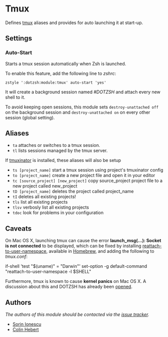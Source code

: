 Tmux
====

Defines [tmux][1] aliases and provides for auto launching it at start-up.

Settings
--------

### Auto-Start

Starts a tmux session automatically when Zsh is launched.

To enable this feature, add the following line to *zshrc*:

    zstyle ':dotzsh:module:tmux' auto-start 'yes'

It will create a background session named _#DOTZSH_ and attach every new shell to
it.

To avoid keeping open sessions, this module sets `destroy-unattached off` on
the background session and `destroy-unattached on` on every other session
(global setting).

Aliases
-------

  - `ta` attaches or switches to a tmux session.
  - `tl` lists sessions managed by the tmux server.

If [tmuxinator][6] is installed, these aliases will also be setup

  - `ts [project_name]` start a tmux session using project's tmuxinator config
  - `to [project_name]` create a new project file and open it in your editor
  - `tc [source_project] [new_project]` copy source_project project file to a new project called new_project
  - `tD [project_name]` deletes the project called project_name
  - `tI` deletes all existing projects!
  - `tls` list all existing projects
  - `tlsv` verbosly list all existing projects
  - `tdoc` look for problems in your configuration

Caveats
-------

On Mac OS X, launching tmux can cause the error **launch_msg(...): Socket is not
connected** to be displayed, which can be fixed by installing
[reattach-to-user-namespace][3], available in [Homebrew][4], and adding the
following to *tmux.conf*:

  if-shell 'test "$(uname)" = "Darwin"' set-option -g default-command "reattach-to-user-namespace -l $SHELL"

Furthermore, tmux is known to cause **kernel panics** on Mac OS X. A discussion
about this and DOTZSH has already been [opened][2].

Authors
-------

*The authors of this module should be contacted via the [issue tracker][5].*

  - [Sorin Ionescu](https://github.com/sorin-ionescu)
  - [Colin Hebert](https://github.com/ColinHebert)

[1]: http://tmux.sourceforge.net
[2]: http://git.io/jkPqHg
[3]: ChrisJohnsen/tmux-MacOSX-pasteboard
[4]: mxcl/homebrew
[5]: https://github.com/dotphiles/dotzsh/issues
[6]: https://github.com/aziz/tmuxinator

